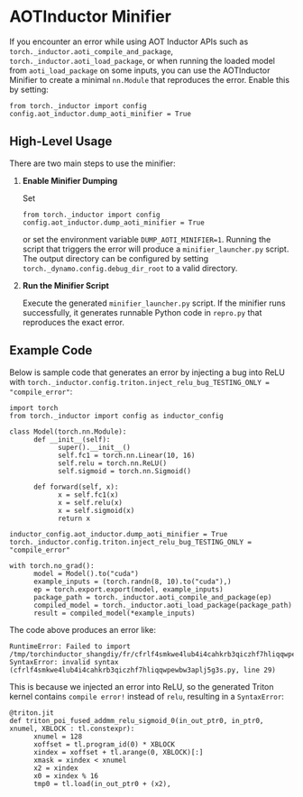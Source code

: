# AOTInductor Minifier

If you encounter an error while using AOT Inductor APIs such as `torch._inductor.aoti_compile_and_package`, `torch._inductor.aoti_load_package`, or when running the loaded model from `aoti_load_package` on some inputs, you can use the AOTInductor Minifier to create a minimal `nn.Module` that reproduces the error. Enable this by setting:

```{code-block} python
from torch._inductor import config
config.aot_inductor.dump_aoti_minifier = True
```

## High-Level Usage

There are two main steps to use the minifier:

1. **Enable Minifier Dumping**

     Set

     ```{code-block} python
     from torch._inductor import config
     config.aot_inductor.dump_aoti_minifier = True
     ```

     or set the environment variable `DUMP_AOTI_MINIFIER=1`. Running the script that triggers the error will produce a `minifier_launcher.py` script. The output directory can be configured by setting `torch._dynamo.config.debug_dir_root` to a valid directory.

2. **Run the Minifier Script**

     Execute the generated `minifier_launcher.py` script. If the minifier runs successfully, it generates runnable Python code in `repro.py` that reproduces the exact error.

## Example Code

Below is sample code that generates an error by injecting a bug into ReLU with `torch._inductor.config.triton.inject_relu_bug_TESTING_ONLY = "compile_error"`:

```{code-block} python
import torch
from torch._inductor import config as inductor_config

class Model(torch.nn.Module):
      def __init__(self):
            super().__init__()
            self.fc1 = torch.nn.Linear(10, 16)
            self.relu = torch.nn.ReLU()
            self.sigmoid = torch.nn.Sigmoid()

      def forward(self, x):
            x = self.fc1(x)
            x = self.relu(x)
            x = self.sigmoid(x)
            return x

inductor_config.aot_inductor.dump_aoti_minifier = True
torch._inductor.config.triton.inject_relu_bug_TESTING_ONLY = "compile_error"

with torch.no_grad():
      model = Model().to("cuda")
      example_inputs = (torch.randn(8, 10).to("cuda"),)
      ep = torch.export.export(model, example_inputs)
      package_path = torch._inductor.aoti_compile_and_package(ep)
      compiled_model = torch._inductor.aoti_load_package(package_path)
      result = compiled_model(*example_inputs)
```

The code above produces an error like:

```
RuntimeError: Failed to import /tmp/torchinductor_shangdiy/fr/cfrlf4smkwe4lub4i4cahkrb3qiczhf7hliqqwpewbw3aplj5g3s.py
SyntaxError: invalid syntax (cfrlf4smkwe4lub4i4cahkrb3qiczhf7hliqqwpewbw3aplj5g3s.py, line 29)
```

This is because we injected an error into ReLU, so the generated Triton kernel contains `compile error!` instead of `relu`, resulting in a `SyntaxError`:

```{code-block} python
@triton.jit
def triton_poi_fused_addmm_relu_sigmoid_0(in_out_ptr0, in_ptr0, xnumel, XBLOCK : tl.constexpr):
      xnumel = 128
      xoffset = tl.program_id(0) * XBLOCK
      xindex = xoffset + tl.arange(0, XBLOCK)[:]
      xmask = xindex < xnumel
      x2 = xindex
      x0 = xindex % 16
      tmp0 = tl.load(in_out_ptr0 + (x2),
